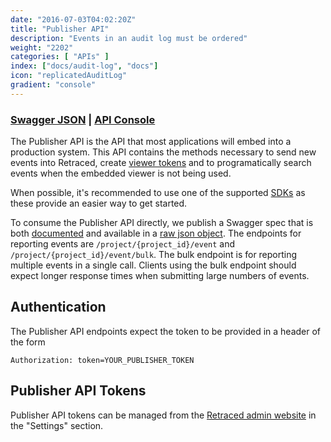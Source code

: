 ```yaml
---
date: "2016-07-03T04:02:20Z"
title: "Publisher API"
description: "Events in an audit log must be ordered"
weight: "2202"
categories: [ "APIs" ]
index: ["docs/audit-log", "docs"]
icon: "replicatedAuditLog"
gradient: "console"
---
```


### [Swagger JSON](https://api.retraced.io/publisher/v1/swagger.json) | [API Console](https://retraced.readme.io/v1.0/reference)


The Publisher API is the API that most applications will embed into a production system. This API contains the methods necessary to send new events into Retraced, create [viewer tokens](/documentation/getting-started/embedded-viewer) and to programatically search events when the embedded viewer is not being used.

When possible, it's recommended to use one of the supported [SDKs](/documentation/sdks/available-sdks) as these provide an easier way to get started.

To consume the Publisher API directly, we publish a Swagger spec that is both [documented](https://retraced.readme.io/reference) and available in a [raw json object](https://api.retraced.io/publisher/v1/swagger.json).
The endpoints for reporting events are `/project/{project_id}/event` and `/project/{project_id}/event/bulk`. The bulk endpoint is for reporting multiple events in a single call. Clients using the bulk endpoint should expect longer response times when submitting large numbers of events.

## Authentication

The Publisher API endpoints expect the token to be provided in a header of the form

```
Authorization: token=YOUR_PUBLISHER_TOKEN
```

## Publisher API Tokens

Publisher API tokens can be managed from the [Retraced admin website](https://app.retraced.io)
in the "Settings" section.
